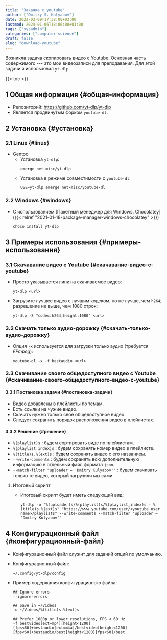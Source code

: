 ```yaml
---
title: "Закачка с youtube"
author: ["Dmitry S. Kulyabov"]
date: 2022-03-09T17:38:00+03:00
lastmod: 2024-01-06T18:06:00+03:00
tags: ["sysadmin"]
categories: ["computer-science"]
draft: false
slug: "download-youtube"
---
```


Возникла задача скопировать видео с Youtube. Основная часть содержимого --- это мои видеозаписи для преподавания.
Для этой задачи я использовал `yt-dlp`.

<!--more-->

{{< toc >}}


## <span class="section-num">1</span> Общая информация {#общая-информация}

-   Репозиторий: <https://github.com/yt-dlp/yt-dlp>
-   Является продвинутым форком `youtube-dl`.


## <span class="section-num">2</span> Установка {#установка}


### <span class="section-num">2.1</span> Linux {#linux}

-   Gentoo
    -   Установка `yt-dlp`:
        ```shell
        emerge net-misc/yt-dlp
        ```
    -   Установка в режиме совместимости с `youtube-dl`:
        ```shell
        USE=yt-dlp emerge net-misc/youtube-dl
        ```


### <span class="section-num">2.2</span> Windows {#windows}

-   C использованием [Пакетный менеджер для Windows. Chocolatey]({{< relref "2021-01-18-package-manager-windows-chocolatey" >}})
    ```shell
    choco install yt-dlp
    ```


## <span class="section-num">3</span> Примеры использования {#примеры-использования}


### <span class="section-num">3.1</span> Скачавание видео с Youtube {#скачавание-видео-с-youtube}

-   Просто указывается линк на скачиваемое видео:
    ```shell
    yt-dlp <url>
    ```
-   Загрузите лучшее видео с лучшим кодеком, но не лучше, чем `h264`; разрешение не выше, чем 1080 строк:
    ```shell
    yt-dlp -S "codec:h264,height:1080" <url>
    ```


### <span class="section-num">3.2</span> Скачать только аудио-дорожку {#скачать-только-аудио-дорожку}

-   Опция `-x` используется для загрузки только аудио (требуется _FFmpeg_):
    ```shell
    youtube-dl -x -f bestaudio <url>
    ```


### <span class="section-num">3.3</span> Скачивание своего общедоступного видео с Youtube {#скачивание-своего-общедоступного-видео-с-youtube}


#### <span class="section-num">3.3.1</span> Постановка задачи {#постановка-задачи}

-   Видео добавлены в плейлисты по темам.
-   Есть ссылки на чужие видео.
-   Скачать нужно только своё общедоступное видео.
-   Следует сохранить порядок расположения видео в плейлистах.


#### <span class="section-num">3.3.2</span> Решение {#решение}

-   `%(playlist)s` : будем сортировать виде по плейлистам.
-   `%(playlist_index)s` : будем сохранять номер видео в плейлисте.
-   `%(title)s.%(ext)s` : будем сохранять видео с его названием.
-   `--write-comments` : будем сохранять всю дополнительную информацию в отдельный файл формата `json`.
-   `--match-filter "uploader = 'Dmitry Kulyabov'"` : будем скачивать только те видео, который загрузили мы сами.

<!--list-separator-->

1.  Итоговый скрипт

    -   Итоговый скрипт будет иметь следующий вид:
        ```shell
        yt-dlp -o "%(uploader)s/%(playlist)s/%(playlist_index)s - %(title)s.%(ext)s" "https://www.youtube.com/user/<youtube user name>/playlists" --write-comments --match-filter "uploader = 'Dmitry Kulyabov'"
        ```


## <span class="section-num">4</span> Конфигурационный файл {#конфигурационный-файл}

-   Конфигурационный файл служит для заданий опций по умолчанию.
-   Конфигурационный файл:
    ```shell
    ~/.config/yt-dlp/config
    ```

-   Пример содержания конфигурационого файла:
    ```conf-unix
    ## Ignore errors
    --ignore-errors

    ## Save in ~/Videos
    -o ~/Videos/%(title)s.%(ext)s

    ## Prefer 1080p or lower resolutions, FPS < 60 Hz
    -f bestvideo[ext=mp4][height<1200][fps<60]+bestaudio[ext=m4a]/bestvideo[height<1200][fps<60]+bestaudio/best[height<1200][fps<60]/best
    ```
